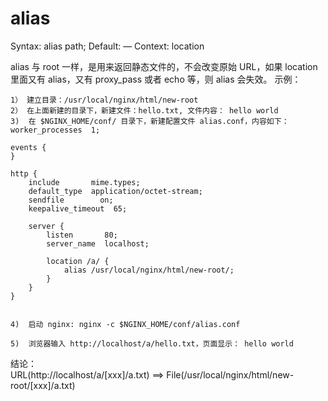 # alias
Syntax:	alias path;
Default:	—
Context:	location

alias 与 root 一样，是用来返回静态文件的，不会改变原始 URL，如果 location 里面又有 alias，又有 proxy_pass 或者 echo 等，则 alias 会失效。 
示例：
```
1） 建立目录：/usr/local/nginx/html/new-root
2） 在上面新建的目录下，新建文件：hello.txt, 文件内容： hello world
3)  在 $NGINX_HOME/conf/ 目录下，新建配置文件 alias.conf，内容如下：
worker_processes  1;

events {
}

http {
    include       mime.types;
    default_type  application/octet-stream;
    sendfile        on;
    keepalive_timeout  65;

    server {
        listen       80;
        server_name  localhost;

        location /a/ {
            alias /usr/local/nginx/html/new-root/;
        }
    }
}


4)  启动 nginx: nginx -c $NGINX_HOME/conf/alias.conf

5)  浏览器输入 http://localhost/a/hello.txt，页面显示： hello world
``` 

结论：  
URL(http://localhost/a/[xxx]/a.txt) ==> File(/usr/local/nginx/html/new-root/[xxx]/a.txt) 